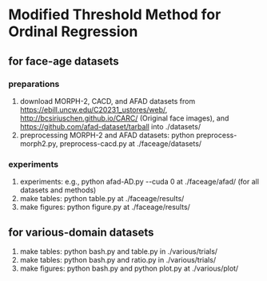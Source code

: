 # Modified Threshold Method for Ordinal Regression

## for face-age datasets

### preparations
1. download MORPH-2, CACD, and AFAD datasets from https://ebill.uncw.edu/C20231_ustores/web/, http://bcsiriuschen.github.io/CARC/ (Original face images), and https://github.com/afad-dataset/tarball into ./datasets/
2. preprocessing MORPH-2 and AFAD datasets: python preprocess-morph2.py, preprocess-cacd.py at ./faceage/datasets/

### experiments
1. experiments: e.g., python afad-AD.py --cuda 0 at ./faceage/afad/ (for all datasets and methods)
2. make tables: python table.py at ./faceage/results/
3. make figures: python figure.py at ./faceage/results/

## for various-domain datasets

1. make tables: python bash.py and table.py in ./various/trials/
2. make tables: python bash.py and ratio.py in ./various/trials/
3. make figures: python bash.py and python plot.py at ./various/plot/